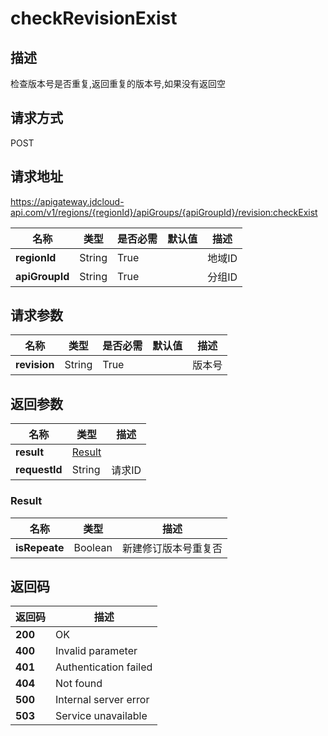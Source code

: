 # checkRevisionExist


## 描述
检查版本号是否重复,返回重复的版本号,如果没有返回空

## 请求方式
POST

## 请求地址
https://apigateway.jdcloud-api.com/v1/regions/{regionId}/apiGroups/{apiGroupId}/revision:checkExist

|名称|类型|是否必需|默认值|描述|
|---|---|---|---|---|
|**regionId**|String|True| |地域ID|
|**apiGroupId**|String|True| |分组ID|

## 请求参数
|名称|类型|是否必需|默认值|描述|
|---|---|---|---|---|
|**revision**|String|True| |版本号|


## 返回参数
|名称|类型|描述|
|---|---|---|
|**result**|[Result](checkrevisionexist#result)| |
|**requestId**|String|请求ID|

### <div id="result">Result</div>
|名称|类型|描述|
|---|---|---|
|**isRepeate**|Boolean|新建修订版本号重复否|

## 返回码
|返回码|描述|
|---|---|
|**200**|OK|
|**400**|Invalid parameter|
|**401**|Authentication failed|
|**404**|Not found|
|**500**|Internal server error|
|**503**|Service unavailable|
